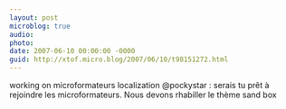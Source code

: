 ```yaml
---
layout: post
microblog: true
audio: 
photo: 
date: 2007-06-10 00:00:00 -0000
guid: http://xtof.micro.blog/2007/06/10/t98151272.html
---
```

working on microformateurs localization @pockystar : serais tu prêt à rejoindre les microformateurs. Nous devons rhabiller le thème sand box
